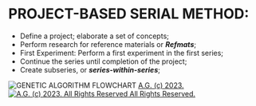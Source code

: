 # PROJECT-BASED SERIAL METHOD:
* Define a project; elaborate a set of concepts;
* Perform research for reference materials or __*Refmats*__;
* First Experiment: Perform a first experiment in the first series;
* Continue the series until completion of the project;
* Create subseries, or __*series-within-series*__;

![GENETIC ALGORITHM FLOWCHART](https://historiotheque.files.wordpress.com/2023/08/genetic_algorithm_flowchart_resize.png)
[A.G. (c) 2023. ![A.G. (c) 2023. All Rights Reserved](https://historiotheque.files.wordpress.com/2016/11/ag_signature_official_2015_50px_cropped.jpg) All Rights Reserved.](http://alexgagnon.com)
